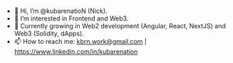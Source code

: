 - 👋 Hi, I’m @kubarenatioN (Nick).
- 👀 I’m interested in Frontend and Web3.
- 🌱 Currently growing in Web2 development (Angular, React, NextJS) and Web3 (Solidity, dApps).
- 📫 How to reach me: kbrn.work@gmail.com | https://www.linkedin.com/in/kubarenation

<!---
kubarenatioN/kubarenatioN is a ✨ special ✨ repository because its `README.md` (this file) appears on your GitHub profile.
You can click the Preview link to take a look at your changes.
--->
